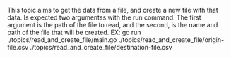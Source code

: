This topic aims to get the data from a file, and create a new file with that data.
Is expected two argumentss with the run command.
The first argument is the path of the file to read, and the second, is the name and path of the file that will be created.
EX: go run ./topics/read_and_create_file/main.go ./topics/read_and_create_file/origin-file.csv ./topics/read_and_create_file/destination-file.csv
